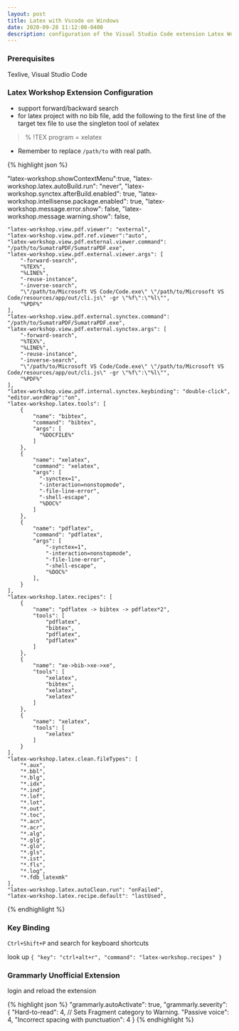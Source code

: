 ```yaml
---
layout: post
title: Latex with Vscode on Windows
date: 2020-09-28 11:12:00-0400
description: configuration of the Visual Studio Code extension Latex Workshop + grammarly support
---
```


### Prerequisites 

Texlive, Visual Studio Code

### Latex Workshop Extension Configuration
+ support forward/backward search 
+ for latex project with no bib file, add the following to the first line of the target tex file to use the singleton tool of xelatex
> % !TEX program = xelatex
+ Remember to replace `/path/to` with real path. 

{% highlight json %}

"latex-workshop.showContextMenu":true,
    "latex-workshop.latex.autoBuild.run": "never",
    "latex-workshop.synctex.afterBuild.enabled": true,
    "latex-workshop.intellisense.package.enabled": true,
    "latex-workshop.message.error.show": false,
    "latex-workshop.message.warning.show": false,

    "latex-workshop.view.pdf.viewer": "external",
    "latex-workshop.view.pdf.ref.viewer":"auto",
    "latex-workshop.view.pdf.external.viewer.command": "/path/to/SumatraPDF/SumatraPDF.exe",
    "latex-workshop.view.pdf.external.viewer.args": [
        "-forward-search",
        "%TEX%",
        "%LINE%",
        "-reuse-instance",
        "-inverse-search",
        "\"/path/to/Microsoft VS Code/Code.exe\" \"/path/to/Microsoft VS Code/resources/app/out/cli.js\" -gr \"%f\":\"%l\"",
        "%PDF%"
    ],
    "latex-workshop.view.pdf.external.synctex.command": "/path/to/SumatraPDF/SumatraPDF.exe",
    "latex-workshop.view.pdf.external.synctex.args": [
        "-forward-search",
        "%TEX%",
        "%LINE%",
        "-reuse-instance",
        "-inverse-search",
        "\"/path/to/Microsoft VS Code/Code.exe\" \"/path/to/Microsoft VS Code/resources/app/out/cli.js\" -gr \"%f\":\"%l\"",
        "%PDF%"
    ],
    "latex-workshop.view.pdf.internal.synctex.keybinding": "double-click",
    "editor.wordWrap":"on",
    "latex-workshop.latex.tools": [
        {
            "name": "bibtex",
            "command": "bibtex",
            "args": [
              "%DOCFILE%"
            ]
        },
        {
            "name": "xelatex",
            "command": "xelatex",
            "args": [
              "-synctex=1",
              "-interaction=nonstopmode",
              "-file-line-error",
              "-shell-escape",
              "%DOC%"
            ]
        },
        {
            "name": "pdflatex",
            "command": "pdflatex",
            "args": [
                "-synctex=1",
                "-interaction=nonstopmode",
                "-file-line-error",
                "-shell-escape",
                "%DOC%"
            ],
        }
    ],
    "latex-workshop.latex.recipes": [
        {
            "name": "pdflatex -> bibtex -> pdflatex*2",
            "tools": [
                "pdflatex",
                "bibtex",
                "pdflatex",
                "pdflatex"
            ]
        },
        {
            "name": "xe->bib->xe->xe",
            "tools": [
                "xelatex",
                "bibtex",
                "xelatex",
                "xelatex"
            ]
        },
        {
            "name": "xelatex",
            "tools": [
                "xelatex"
            ]
        }
    ],
    "latex-workshop.latex.clean.fileTypes": [
        "*.aux",
        "*.bbl",
        "*.blg",
        "*.idx",
        "*.ind",
        "*.lof",
        "*.lot",
        "*.out",
        "*.toc",
        "*.acn",
        "*.acr",
        "*.alg",
        "*.glg",
        "*.glo",
        "*.gls",
        "*.ist",
        "*.fls",
        "*.log",
        "*.fdb_latexmk"
    ],
    "latex-workshop.latex.autoClean.run": "onFailed",
    "latex-workshop.latex.recipe.default": "lastUsed",
{% endhighlight %}

### Key Binding
`Ctrl+Shift+P` and search for keyboard shortcuts

look up `{
  "key": "ctrl+alt+r",
  "command": "latex-workshop.recipes"
}`

### Grammarly Unofficial Extension

login and reload the extension

{% highlight json %}
    "grammarly.autoActivate": true,
    "grammarly.severity": {
        "Hard-to-read": 4, // Sets Fragment category to Warning.
        "Passive voice": 4,
        "Incorrect spacing with punctuation": 4
    }
{% endhighlight %}